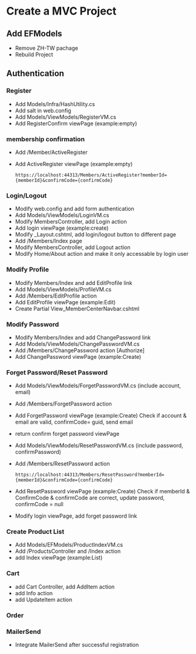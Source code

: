 # Create a MVC Project
## Add EFModels
- Remove ZH-TW pachage
- Rebuild Project

## Authentication
### Register
- Add Models/Infra/HashUtility.cs
- Add salt in web.config 
- Add Models/ViewModels/RegisterVM.cs
- Add RegisterConfirm viewPage (example:empty)

### membership confirmation
- Add /Member/ActiveRegister
- Add ActiveRegister viewPage (example:empty)

	```
   https://localhost:44313/Members/ActiveRegister?memberId={memberId}&confirmCode={confirmCode}
	```
### Login/Logout
- Modify web.config and add form authentication
- Add Models/ViewModels/LoginVM.cs
- Modify MembersController, add Login action
- Add login viewPage (example:create)
- Modify _Layout.cshtml, add login/logout button to different page
- Add /Members/Index page
- Modify MembersController, add Logout action
- Modify Home/About action and make it only accessable by login user

### Modify Profile
- Modify Members/Index and add EditProfile link
- Add Models/ViewModels/ProfileVM.cs
- Add /Members/EditProfile action
- Add EditProfile viewPage (example:Edit)
- Create Partial View_MemberCenterNavbar.cshtml

### Modify Password
- Modify Members/Index and add ChangePassword link
- Add Models/ViewModels/ChangePasswordVM.cs 
- Add /Members/ChangePassword action [Authorize]
- Add ChangePassword viewPage (example:Create)


### Forget Password/Reset Password
- Add Models/ViewModels/ForgetPasswordVM.cs (include account, email)
- Add /Members/ForgetPassword action
- Add ForgetPassword viewPage (example:Create)
  Check if account & email are valid, confirmCode= guid, send email
- return confirm forget password viewPage

- Add  Models/ViewModels/ResetPasswordVM.cs (include password, confirmPassword)
- Add /Members/ResetPassword action
	```
	https://localhost:44313/Members/ResetPassword?memberId={memberId}&confirmCode={confirmCode}
	```
- Add ResetPassword viewPage (example:Create)
  Check if memberId & ConfirmCode & confirmCode are correct, update password, confirmCode = null
- Modify login viewPage, add forget password link

### Create Product List
- Add Models/EFModels/ProductIndexVM.cs
- Add /ProductsController and /Index action
- add Index viewPage (example:List)

### Cart
- add Cart Controller, add AddItem action
- add Info action
- add UpdateItem action

### Order


### MailerSend
- Integrate MailerSend after successful registration
